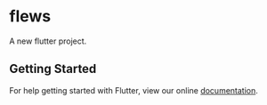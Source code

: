 # flews

A new flutter project.

## Getting Started

For help getting started with Flutter, view our online
[documentation](http://flutter.io/).
